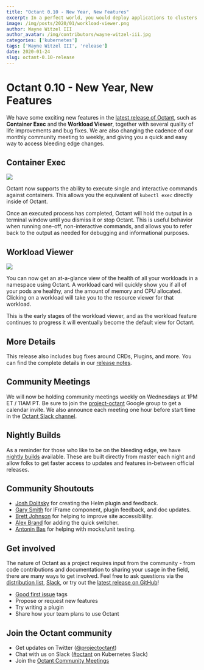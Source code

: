 ```yaml
---
title: "Octant 0.10 - New Year, New Features"
excerpt: In a perfect world, you would deploy applications to clusters and nothing else would be a problem. In the Kubernetes world, it isn’t that simple yet.
image: /img/posts/2020/01/workload-viewer.png
author: Wayne Witzel III
author_avatar: /img/contributors/wayne-witzel-iii.jpg
categories: ['kubernetes']
tags: ['Wayne Witzel III', 'release']
date: 2020-01-24
slug: octant-0.10-release
---
```

# Octant 0.10 - New Year, New Features

We have some exciting new features in the [latest release of Octant](https://github.com/vmware-tanzu/octant/releases/tag/v0.10.0), such as **Container Exec** and the **Workload Viewer**, together with several quality of life improvements and bug fixes. We are also changing the cadence of our monthly community meeting to weekly, and giving you a quick and easy way to access bleeding edge changes.

## Container Exec
![](/img/posts/2020/01/container-exec.gif)


Octant now supports the ability to execute single and interactive commands against containers. This allows you the equivalent of `kubectl exec` directly inside of Octant.

Once an executed process has completed, Octant will hold the output in a terminal window until you dismiss it or stop Octant. This is useful behavior when running one-off, non-interactive commands, and allows you to refer back to the output as needed for debugging and informational purposes.

## Workload Viewer
![](/img/posts/2020/01/workload-viewer.png)

You can now get an at-a-glance view of the health of all your workloads in a namespace using Octant. A workload card will quickly show you if all of your pods are healthy, and the amount of memory and CPU allocated. Clicking on a workload will take you to the resource viewer for that workload.

This is the early stages of the workload viewer, and as the workload feature continues to progress it will eventually become the default view for Octant.

## More Details

This release also includes bug fixes around CRDs, Plugins, and more. You can find the complete details in our [release notes](https://github.com/vmware-tanzu/octant/blob/master/changelogs/CHANGELOG-0.10.md).

## Community Meetings

We will now be holding community meetings weekly on Wednesdays at 1PM ET / 11AM PT. Be sure to join the [project-octant](https://groups.google.com/forum/#!forum/project-octant) Google group to get a calendar invite. We also announce each meeting one hour before start time in the [Octant Slack channel](https://kubernetes.slack.com/archives/CM37M9FCG).

## Nightly Builds

As a reminder for those who like to be on the bleeding edge, we have [nightly builds](https://console.cloud.google.com/storage/browser/octant-nightlies) available. These are built directly from master each night and allow folks to get faster access to updates and features in-between official releases.

## Community Shoutouts

- [Josh Dolitsky](https://github.com/jdolitsky) for creating the Helm plugin and feedback.
- [Gary Smith](https://github.com/GarySmith) for IFrame component, plugin feedback, and doc updates.
- [Brett Johnson](https://github.com/SDBrett) for helping to improve site accessiblility.
- [Alex Brand](https://github.com/alexbrand) for adding the quick switcher.
- [Antonin Bas](https://github.com/antoninbas) for helping with mocks/unit testing.

## Get involved

The nature of Octant as a project requires input from the community - from code contributions and documentation to sharing your usage in the field, there are many ways to get involved. Feel free to ask questions via the [distribution list](http://groups.google.com/forum/#!forum/project-octant), [Slack](https://kubernetes.slack.com/messages/CM37M9FCG), or try out the [latest release on GitHub](https://github.com/vmware-tanzu/octant/releases/latest)!

* [Good first issue](https://github.com/vmware-tanzu/octant/issues?q=is%3Aopen+is%3Aissue+label%3A%22good+first+issue%22) tags
* Propose or request new features
* Try writing a plugin
* Share how your team plans to use Octant

## Join the Octant community
* Get updates on Twitter ([@projectoctant](https://twitter.com/projectoctant))
* Chat with us on Slack ([#octant](https://kubernetes.slack.com/messages/CM37M9FCG) on Kubernetes Slack)
* Join the [Octant Community Meetings](/community)
